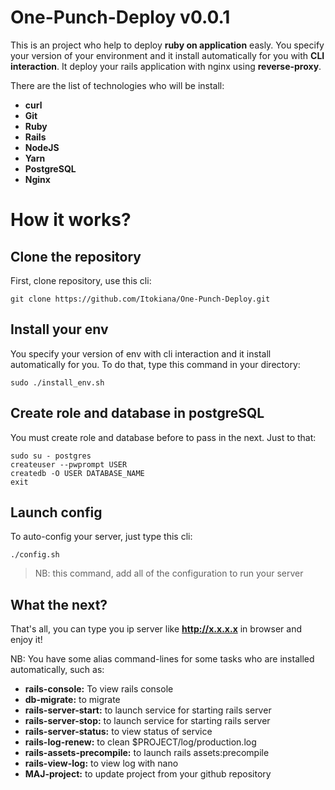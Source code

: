 # One-Punch-Deploy v0.0.1

This is an project who help to deploy **ruby on application** easly. You specify your version of your environment and it install automatically for you with **CLI interaction**. It deploy your rails application with nginx using **reverse-proxy**.

There are the list of technologies who will be install:

 - **curl**
 - **Git**
 - **Ruby**
 - **Rails**
 - **NodeJS**
 - **Yarn**
 - **PostgreSQL**
 - **Nginx**

# How it works?
## Clone the repository
First, clone repository, use this cli:

    git clone https://github.com/Itokiana/One-Punch-Deploy.git

## Install your env
You specify your version of env with cli interaction and it install automatically for you. To do that, type this command in your directory:

    sudo ./install_env.sh

## Create role and database in postgreSQL
You must create role and database before to pass in the next. Just to that:

    sudo su - postgres
    createuser --pwprompt USER
    createdb -O USER DATABASE_NAME
    exit

## Launch config

To auto-config your server, just type this cli:

    ./config.sh

> NB: this command, add all of the configuration to run your server

## What the next?

That's all, you can type you ip server like **http://x.x.x.x** in browser and enjoy it!

NB: You have some alias command-lines for some tasks who are installed automatically, such as:

- **rails-console:** To view rails console
- **db-migrate:** to migrate
- **rails-server-start:** to launch service for starting rails server
- **rails-server-stop:** to launch service for starting rails server
- **rails-server-status:** to view status of service
- **rails-log-renew:** to clean $PROJECT/log/production.log
- **rails-assets-precompile:** to launch rails assets:precompile
- **rails-view-log:** to view log with nano
- **MAJ-project:** to update project from your github repository

